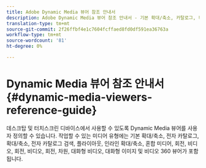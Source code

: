 ```yaml
---
title: Adobe Dynamic Media 뷰어 참조 안내서
description: Adobe Dynamic Media 뷰어 참조 안내서 - 기본 확대/축소, 카탈로그, 확대/축소, 전자 카탈로그 검색, 플라이아웃, 인라인 확대/축소, 혼합 미디어, 회전, 비디오, 회전, 회전, 비디오, 회전, 차원, 대화형 비디오, 대화형 이미지 및 비디오 360 뷰어에 대한 참조 가이드입니다.
translation-type: tm+mt
source-git-commit: 2f26ffbf4e1c7604fcffaed8fd0df591ea36763a
workflow-type: tm+mt
source-wordcount: '81'
ht-degree: 0%

---
```



# Dynamic Media 뷰어 참조 안내서{#dynamic-media-viewers-reference-guide}

데스크탑 및 터치스크린 디바이스에서 사용할 수 있도록 Dynamic Media 뷰어를 사용자 정의할 수 있습니다. 작업할 수 있는 미디어 유형에는 기본 확대/축소, 전자 카탈로그, 확대/축소, 전자 카탈로그 검색, 플라이아웃, 인라인 확대/축소, 혼합 미디어, 회전, 비디오, 회전, 비디오, 회전, 차원, 대화형 비디오, 대화형 이미지 및 비디오 360 뷰어가 포함됩니다.


